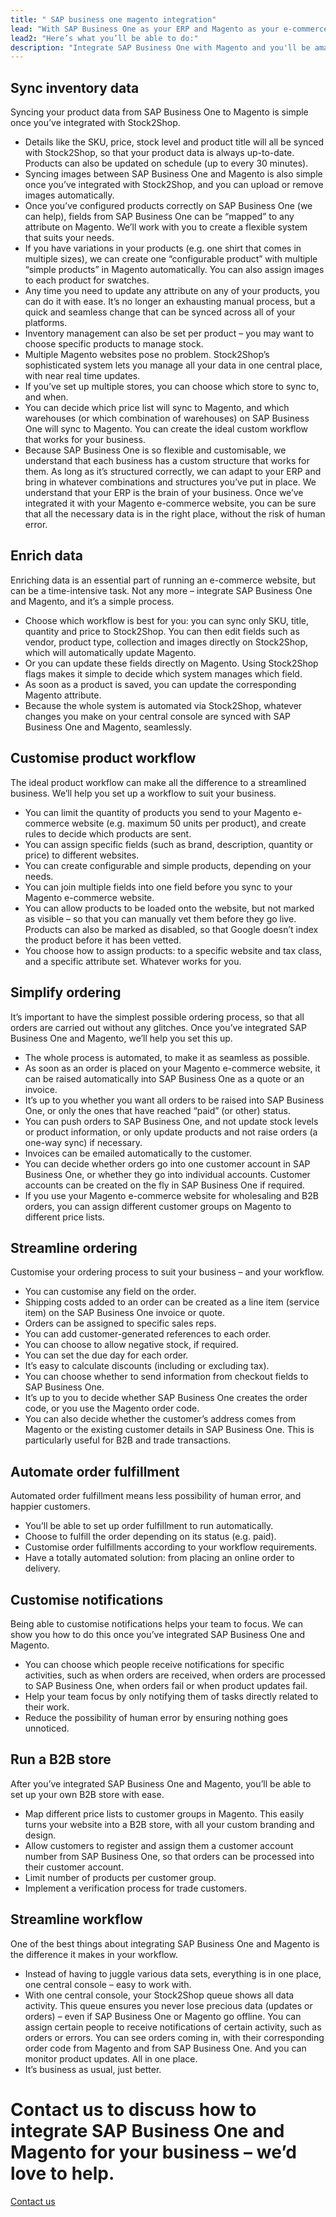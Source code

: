 ```yaml
---
title: " SAP business one magento integration"
lead: "With SAP Business One as your ERP and Magento as your e-commerce website, you’ll want to integrate them so that they can communicate with each other seamlessly, and offer your customers a superb e-commerce experience. Stock2Shop can integrate SAP Business One and Magento to make that happen. A SAP Business One Magento integration will change the way you do business."
lead2: "Here’s what you’ll be able to do:"
description: "Integrate SAP Business One with Magento and you'll be amazed how much more efficient your workflow becomes. A SAP Business One Magento Integration automates the ordering process, syncs inventory and streamlines your business. Find out more!"
---
```


Sync inventory data
-------------------

Syncing your product data from SAP Business One to Magento is simple once you’ve integrated with Stock2Shop.

*   Details like the SKU, price, stock level and product title will all be synced with Stock2Shop, so that your product data is always up-to-date. Products can also be updated on schedule (up to every 30 minutes).
*   Syncing images between SAP Business One and Magento is also simple once you’ve integrated with Stock2Shop, and you can upload or remove images automatically.
*   Once you’ve configured products correctly on SAP Business One (we can help), fields from SAP Business One can be “mapped” to any attribute on Magento. We’ll work with you to create a flexible system that suits your needs.
*   If you have variations in your products (e.g. one shirt that comes in multiple sizes), we can create one “configurable product” with multiple “simple products” in Magento automatically. You can also assign images to each product for swatches.
*   Any time you need to update any attribute on any of your products, you can do it with ease. It’s no longer an exhausting manual process, but a quick and seamless change that can be synced across all of your platforms.
*   Inventory management can also be set per product – you may want to choose specific products to manage stock.
*   Multiple Magento websites pose no problem. Stock2Shop’s sophisticated system lets you manage all your data in one central place, with near real time updates.
*   If you’ve set up multiple stores, you can choose which store to sync to, and when.
*   You can decide which price list will sync to Magento, and which warehouses (or which combination of warehouses) on SAP Business One will sync to Magento. You can create the ideal custom workflow that works for your business.
*   Because SAP Business One is so flexible and customisable, we understand that each business has a custom structure that works for them. As long as it’s structured correctly, we can adapt to your ERP and bring in whatever combinations and structures you’ve put in place. We understand that your ERP is the brain of your business. Once we’ve integrated it with your Magento e-commerce website, you can be sure that all the necessary data is in the right place, without the risk of human error.

Enrich data
-----------

Enriching data is an essential part of running an e-commerce website, but can be a time-intensive task. Not any more – integrate SAP Business One and Magento, and it’s a simple process.

*   Choose which workflow is best for you: you can sync only SKU, title, quantity and price to Stock2Shop. You can then edit fields such as vendor, product type, collection and images directly on Stock2Shop, which will automatically update Magento.
*   Or you can update these fields directly on Magento. Using Stock2Shop flags makes it simple to decide which system manages which field.
*   As soon as a product is saved, you can update the corresponding Magento attribute.
*   Because the whole system is automated via Stock2Shop, whatever changes you make on your central console are synced with SAP Business One and Magento, seamlessly.

Customise product workflow
--------------------------

The ideal product workflow can make all the difference to a streamlined business. We’ll help you set up a workflow to suit your business.

*   You can limit the quantity of products you send to your Magento e-commerce website (e.g. maximum 50 units per product), and create rules to decide which products are sent.
*   You can assign specific fields (such as brand, description, quantity or price) to different websites.
*   You can create configurable and simple products, depending on your needs.
*   You can join multiple fields into one field before you sync to your Magento e-commerce website.
*   You can allow products to be loaded onto the website, but not marked as visible – so that you can manually vet them before they go live. Products can also be marked as disabled, so that Google doesn’t index the product before it has been vetted.
*   You choose how to assign products: to a specific website and tax class, and a specific attribute set. Whatever works for you.

Simplify ordering
-----------------

It’s important to have the simplest possible ordering process, so that all orders are carried out without any glitches. Once you’ve integrated SAP Business One and Magento, we’ll help you set this up.

*   The whole process is automated, to make it as seamless as possible.
*   As soon as an order is placed on your Magento e-commerce website, it can be raised automatically into SAP Business One as a quote or an invoice.
*   It’s up to you whether you want all orders to be raised into SAP Business One, or only the ones that have reached “paid” (or other) status.
*   You can push orders to SAP Business One, and not update stock levels or product information, or only update products and not raise orders (a one-way sync) if necessary.
*   Invoices can be emailed automatically to the customer.
*   You can decide whether orders go into one customer account in SAP Business One, or whether they go into individual accounts. Customer accounts can be created on the fly in SAP Business One if required.
*   If you use your Magento e-commerce website for wholesaling and B2B orders, you can assign different customer groups on Magento to different price lists.

Streamline ordering
-------------------

Customise your ordering process to suit your business – and your workflow.

*   You can customise any field on the order.
*   Shipping costs added to an order can be created as a line item (service item) on the SAP Business One invoice or quote.
*   Orders can be assigned to specific sales reps.
*   You can add customer-generated references to each order.
*   You can choose to allow negative stock, if required.
*   You can set the due day for each order.
*   It’s easy to calculate discounts (including or excluding tax).
*   You can choose whether to send information from checkout fields to SAP Business One.
*   It’s up to you to decide whether SAP Business One creates the order code, or you use the Magento order code.
*   You can also decide whether the customer’s address comes from Magento or the existing customer details in SAP Business One. This is particularly useful for B2B and trade transactions.

Automate order fulfillment
--------------------------

Automated order fulfillment means less possibility of human error, and happier customers.

*   You’ll be able to set up order fulfillment to run automatically.
*   Choose to fulfill the order depending on its status (e.g. paid).
*   Customise order fulfillments according to your workflow requirements.
*   Have a totally automated solution: from placing an online order to delivery.

Customise notifications
-----------------------

Being able to customise notifications helps your team to focus. We can show you how to do this once you’ve integrated SAP Business One and Magento.

*   You can choose which people receive notifications for specific activities, such as when orders are received, when orders are processed to SAP Business One, when orders fail or when product updates fail.
*   Help your team focus by only notifying them of tasks directly related to their work.
*   Reduce the possibility of human error by ensuring nothing goes unnoticed.

Run a B2B store
---------------

After you’ve integrated SAP Business One and Magento, you’ll be able to set up your own B2B store with ease.

*   Map different price lists to customer groups in Magento. This easily turns your website into a B2B store, with all your custom branding and design.
*   Allow customers to register and assign them a customer account number from SAP Business One, so that orders can be processed into their customer account.
*   Limit number of products per customer group.
*   Implement a verification process for trade customers.

Streamline workflow
-------------------

One of the best things about integrating SAP Business One and Magento is the difference it makes in your workflow.

*   Instead of having to juggle various data sets, everything is in one place, one central console – easy to work with.
*   With one central console, your Stock2Shop queue shows all data activity. This queue ensures you never lose precious data (updates or orders) – even if SAP Business One or Magento go offline. You can assign certain people to receive notifications of certain activity, such as orders or errors. You can see orders coming in, with their corresponding order code from Magento and from SAP Business One. And you can monitor product updates. All in one place.
*   It’s business as usual, just better.

Contact us to discuss how to integrate SAP Business One and Magento for your business – we’d love to help.
==========================================================================================================

[Contact us](/contact-us "Contact Stock2Shop")
